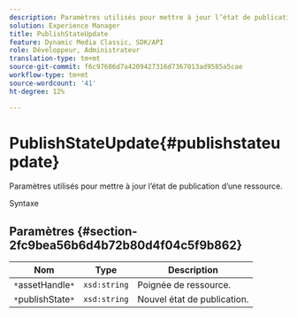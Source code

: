 ```yaml
---
description: Paramètres utilisés pour mettre à jour l’état de publication d’une ressource.
solution: Experience Manager
title: PublishStateUpdate
feature: Dynamic Media Classic, SDK/API
role: Développeur, Administrateur
translation-type: tm+mt
source-git-commit: f6c97606d7a4209427316d7367013ad9585a5cae
workflow-type: tm+mt
source-wordcount: '41'
ht-degree: 12%

---
```



# PublishStateUpdate{#publishstateupdate}

Paramètres utilisés pour mettre à jour l’état de publication d’une ressource.

Syntaxe

## Paramètres {#section-2fc9bea56b6d4b72b80d4f04c5f9b862}

| Nom | Type | Description |
|---|---|---|
| `*`assetHandle`*` | `xsd:string` | Poignée de ressource. |
| `*`publishState`*` | `xsd:string` | Nouvel état de publication. |

